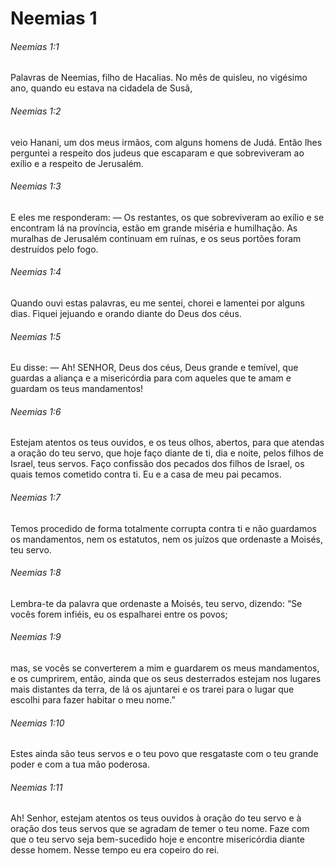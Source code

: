# Neemias 1

###### Neemias 1:1

Palavras de Neemias, filho de Hacalias. No mês de quisleu, no vigésimo ano, quando eu estava na cidadela de Susã,

###### Neemias 1:2

veio Hanani, um dos meus irmãos, com alguns homens de Judá. Então lhes perguntei a respeito dos judeus que escaparam e que sobreviveram ao exílio e a respeito de Jerusalém.

###### Neemias 1:3

E eles me responderam: — Os restantes, os que sobreviveram ao exílio e se encontram lá na província, estão em grande miséria e humilhação. As muralhas de Jerusalém continuam em ruínas, e os seus portões foram destruídos pelo fogo.

###### Neemias 1:4

Quando ouvi estas palavras, eu me sentei, chorei e lamentei por alguns dias. Fiquei jejuando e orando diante do Deus dos céus.

###### Neemias 1:5

Eu disse: — Ah! SENHOR, Deus dos céus, Deus grande e temível, que guardas a aliança e a misericórdia para com aqueles que te amam e guardam os teus mandamentos!

###### Neemias 1:6

Estejam atentos os teus ouvidos, e os teus olhos, abertos, para que atendas a oração do teu servo, que hoje faço diante de ti, dia e noite, pelos filhos de Israel, teus servos. Faço confissão dos pecados dos filhos de Israel, os quais temos cometido contra ti. Eu e a casa de meu pai pecamos.

###### Neemias 1:7

Temos procedido de forma totalmente corrupta contra ti e não guardamos os mandamentos, nem os estatutos, nem os juízos que ordenaste a Moisés, teu servo.

###### Neemias 1:8

Lembra-te da palavra que ordenaste a Moisés, teu servo, dizendo: “Se vocês forem infiéis, eu os espalharei entre os povos;

###### Neemias 1:9

mas, se vocês se converterem a mim e guardarem os meus mandamentos, e os cumprirem, então, ainda que os seus desterrados estejam nos lugares mais distantes da terra, de lá os ajuntarei e os trarei para o lugar que escolhi para fazer habitar o meu nome.”

###### Neemias 1:10

Estes ainda são teus servos e o teu povo que resgataste com o teu grande poder e com a tua mão poderosa.

###### Neemias 1:11

Ah! Senhor, estejam atentos os teus ouvidos à oração do teu servo e à oração dos teus servos que se agradam de temer o teu nome. Faze com que o teu servo seja bem-sucedido hoje e encontre misericórdia diante desse homem. Nesse tempo eu era copeiro do rei.

